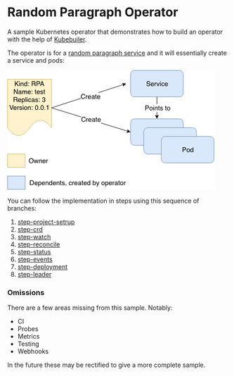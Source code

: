 # Random Paragraph Operator

A sample Kubernetes operator that demonstrates how to build an operator with the help of [Kubebuiler](https://github.com/kubernetes-sigs/kubebuilder).

The operator is for a [random paragraph service](https://github.com/richardcase/itsrandom) and it will essentially create a service and pods:

![overview](docs/overview.png)

You can follow the implementation in steps using this sequence of branches:

1.  [step-project-setrup](https://github.com/richardcase/itsrandomoperator/tree/step-project-setup)
2. [step-crd](https://github.com/richardcase/itsrandomoperator/tree/step-crd)
3. [step-watch](https://github.com/richardcase/itsrandomoperator/tree/step-watch)
4. [step-reconcile](https://github.com/richardcase/itsrandomoperator/tree/step-reconcile)
5. [step-status](https://github.com/richardcase/itsrandomoperator/tree/step-status)
6. [step-events](https://github.com/richardcase/itsrandomoperator/tree/step-events)
7. [step-deployment](https://github.com/richardcase/itsrandomoperator/tree/step-deployment)
8. [step-leader](https://github.com/richardcase/itsrandomoperator/tree/step-leader)

### Omissions
There are a few areas missing from this sample. Notably:

* CI
* Probes
* Metrics
* Testing
* Webhooks

In the future these may be rectified to give a more complete sample. 
